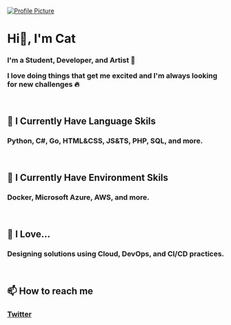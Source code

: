 <a href="https://honzaap.github.io/GithubCity/">
  <img src="https://raw.githubusercontent.com/Once-a-deadcat/Once-a-deadcat/main/screenshot.gif" alt="Profile Picture">
</a>


<br>


<h1 align="left">Hi👋, I'm Cat</h1>
<h3 align="left">


I'm a Student, Developer, and Artist 🎨


I love doing things that get me excited and I'm always looking for new challenges 🔥


</h3>


<br>


<h2 align="left">
📘 I Currently Have Language Skils 
</h2>
<h3 align="left">
Python, C#, Go, HTML&CSS, JS&TS, PHP, SQL, and more.
</h3>


<br>


<h2 align="left">
📗 I Currently Have Environment Skils
</h2>
<h3 align="left">
Docker, Microsoft Azure, AWS, and more.
</h3>


<br>


<h2 align="left">
📕 I Love...
</h2>
<h3 align="left">
Designing solutions using Cloud, DevOps, and CI/CD practices.
</h3>


<br>


<h2>
📫 How to reach me
</h2>
<h3>

[Twitter](https://twitter.com/Hey_ImCat)

</h3>

<br>

